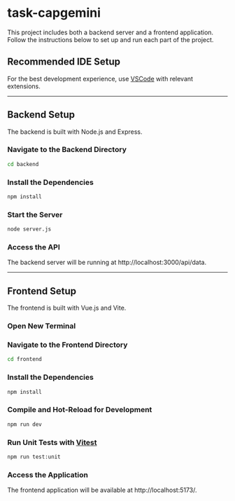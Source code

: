 # task-capgemini

This project includes both a backend server and a frontend application. Follow the instructions below to set up and run each part of the project.

## Recommended IDE Setup

For the best development experience, use [VSCode](https://code.visualstudio.com/) with relevant extensions.


**********************************************************************

## Backend Setup

The backend is built with Node.js and Express.

### Navigate to the Backend Directory

```sh
cd backend
```

### Install the Dependencies

```sh
npm install
```

### Start the Server

```sh
node server.js
```

### Access the API
The backend server will be running at http://localhost:3000/api/data.


**********************************************************************


## Frontend Setup

The frontend is built with Vue.js and Vite.

### Open New Terminal
### Navigate to the Frontend Directory

```sh
cd frontend
```

### Install the Dependencies

```sh
npm install
```

### Compile and Hot-Reload for Development

```sh
npm run dev
```

### Run Unit Tests with [Vitest](https://vitest.dev/)

```sh
npm run test:unit
```

### Access the Application
The frontend application will be available at http://localhost:5173/.
